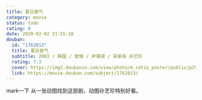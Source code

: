```yaml
---
title: 夏日香气
category: movie
status: todo
rating: 0
date: 2020-02-02 21:55:18
douban:
  id: "1762813"
  title: 夏日香气
  subtitle: 2003 / 韩国 / 爱情 / 尹锡湖 / 宋承宪 孙艺珍
  rating: 7.3
  cover: https://img2.doubanio.com/view/photo/m_ratio_poster/public/p2540112271.jpg
  link: https://movie.douban.com/subject/1762813/
---
```


mark一下 从一张动图找到这部剧，动图孙艺珍特别好看。
